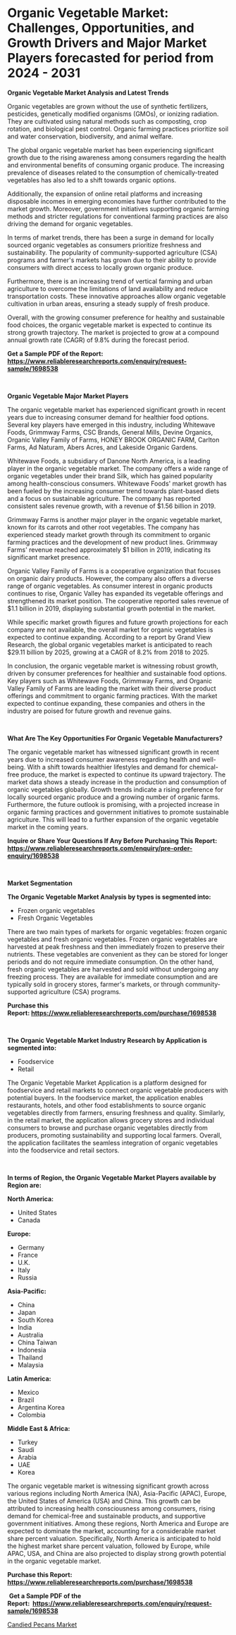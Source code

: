 <p><h1>Organic Vegetable Market: Challenges, Opportunities, and Growth Drivers and Major Market Players forecasted for period from 2024 - 2031</h1></p><p><strong>Organic Vegetable Market Analysis and Latest Trends</strong></p>
<p><p>Organic vegetables are grown without the use of synthetic fertilizers, pesticides, genetically modified organisms (GMOs), or ionizing radiation. They are cultivated using natural methods such as composting, crop rotation, and biological pest control. Organic farming practices prioritize soil and water conservation, biodiversity, and animal welfare.</p><p>The global organic vegetable market has been experiencing significant growth due to the rising awareness among consumers regarding the health and environmental benefits of consuming organic produce. The increasing prevalence of diseases related to the consumption of chemically-treated vegetables has also led to a shift towards organic options.</p><p>Additionally, the expansion of online retail platforms and increasing disposable incomes in emerging economies have further contributed to the market growth. Moreover, government initiatives supporting organic farming methods and stricter regulations for conventional farming practices are also driving the demand for organic vegetables.</p><p>In terms of market trends, there has been a surge in demand for locally sourced organic vegetables as consumers prioritize freshness and sustainability. The popularity of community-supported agriculture (CSA) programs and farmer's markets has grown due to their ability to provide consumers with direct access to locally grown organic produce.</p><p>Furthermore, there is an increasing trend of vertical farming and urban agriculture to overcome the limitations of land availability and reduce transportation costs. These innovative approaches allow organic vegetable cultivation in urban areas, ensuring a steady supply of fresh produce.</p><p>Overall, with the growing consumer preference for healthy and sustainable food choices, the organic vegetable market is expected to continue its strong growth trajectory. The market is projected to grow at a compound annual growth rate (CAGR) of 9.8% during the forecast period.</p></p>
<p><strong>Get a Sample PDF of the Report:&nbsp; <a href="https://www.reliableresearchreports.com/enquiry/request-sample/1698538">https://www.reliableresearchreports.com/enquiry/request-sample/1698538</a></strong></p>
<p>&nbsp;</p>
<p><strong>Organic Vegetable Major Market Players</strong></p>
<p><p>The organic vegetable market has experienced significant growth in recent years due to increasing consumer demand for healthier food options. Several key players have emerged in this industry, including Whitewave Foods, Grimmway Farms, CSC Brands, General Mills, Devine Organics, Organic Valley Family of Farms, HONEY BROOK ORGANIC FARM, Carlton Farms, Ad Naturam, Abers Acres, and Lakeside Organic Gardens.</p><p>Whitewave Foods, a subsidiary of Danone North America, is a leading player in the organic vegetable market. The company offers a wide range of organic vegetables under their brand Silk, which has gained popularity among health-conscious consumers. Whitewave Foods' market growth has been fueled by the increasing consumer trend towards plant-based diets and a focus on sustainable agriculture. The company has reported consistent sales revenue growth, with a revenue of $1.56 billion in 2019.</p><p>Grimmway Farms is another major player in the organic vegetable market, known for its carrots and other root vegetables. The company has experienced steady market growth through its commitment to organic farming practices and the development of new product lines. Grimmway Farms' revenue reached approximately $1 billion in 2019, indicating its significant market presence.</p><p>Organic Valley Family of Farms is a cooperative organization that focuses on organic dairy products. However, the company also offers a diverse range of organic vegetables. As consumer interest in organic products continues to rise, Organic Valley has expanded its vegetable offerings and strengthened its market position. The cooperative reported sales revenue of $1.1 billion in 2019, displaying substantial growth potential in the market.</p><p>While specific market growth figures and future growth projections for each company are not available, the overall market for organic vegetables is expected to continue expanding. According to a report by Grand View Research, the global organic vegetables market is anticipated to reach $29.11 billion by 2025, growing at a CAGR of 8.2% from 2018 to 2025.</p><p>In conclusion, the organic vegetable market is witnessing robust growth, driven by consumer preferences for healthier and sustainable food options. Key players such as Whitewave Foods, Grimmway Farms, and Organic Valley Family of Farms are leading the market with their diverse product offerings and commitment to organic farming practices. With the market expected to continue expanding, these companies and others in the industry are poised for future growth and revenue gains.</p></p>
<p>&nbsp;</p>
<p><strong>What Are The Key Opportunities For Organic Vegetable Manufacturers?</strong></p>
<p><p>The organic vegetable market has witnessed significant growth in recent years due to increased consumer awareness regarding health and well-being. With a shift towards healthier lifestyles and demand for chemical-free produce, the market is expected to continue its upward trajectory. The market data shows a steady increase in the production and consumption of organic vegetables globally. Growth trends indicate a rising preference for locally sourced organic produce and a growing number of organic farms. Furthermore, the future outlook is promising, with a projected increase in organic farming practices and government initiatives to promote sustainable agriculture. This will lead to a further expansion of the organic vegetable market in the coming years.</p></p>
<p><strong>Inquire or Share Your Questions If Any Before Purchasing This Report: <a href="https://www.reliableresearchreports.com/enquiry/pre-order-enquiry/1698538">https://www.reliableresearchreports.com/enquiry/pre-order-enquiry/1698538</a></strong></p>
<p>&nbsp;</p>
<p><strong>Market Segmentation</strong></p>
<p><strong>The Organic Vegetable Market Analysis by types is segmented into:</strong></p>
<p><ul><li>Frozen organic vegetables</li><li>Fresh Organic Vegetables</li></ul></p>
<p><p>There are two main types of markets for organic vegetables: frozen organic vegetables and fresh organic vegetables. Frozen organic vegetables are harvested at peak freshness and then immediately frozen to preserve their nutrients. These vegetables are convenient as they can be stored for longer periods and do not require immediate consumption. On the other hand, fresh organic vegetables are harvested and sold without undergoing any freezing process. They are available for immediate consumption and are typically sold in grocery stores, farmer's markets, or through community-supported agriculture (CSA) programs.</p></p>
<p><strong>Purchase this Report:&nbsp;<a href="https://www.reliableresearchreports.com/purchase/1698538">https://www.reliableresearchreports.com/purchase/1698538</a></strong></p>
<p>&nbsp;</p>
<p><strong>The Organic Vegetable Market Industry Research by Application is segmented into:</strong></p>
<p><ul><li>Foodservice</li><li>Retail</li></ul></p>
<p><p>The Organic Vegetable Market Application is a platform designed for foodservice and retail markets to connect organic vegetable producers with potential buyers. In the foodservice market, the application enables restaurants, hotels, and other food establishments to source organic vegetables directly from farmers, ensuring freshness and quality. Similarly, in the retail market, the application allows grocery stores and individual consumers to browse and purchase organic vegetables directly from producers, promoting sustainability and supporting local farmers. Overall, the application facilitates the seamless integration of organic vegetables into the foodservice and retail sectors.</p></p>
<p>&nbsp;</p>
<p><strong>In terms of Region, the Organic Vegetable Market Players available by Region are:</strong></p>
<p>
    <p> <strong> North America: </strong>
        <ul>
            <li>United States</li>
            <li>Canada</li>
        </ul>
        </p> 
    <p> <strong> Europe: </strong>
        <ul>
            <li>Germany</li>
            <li>France</li>
            <li>U.K.</li>
            <li>Italy</li>
            <li>Russia</li>
        </ul>
        </p> 
    <p> <strong> Asia-Pacific: </strong>
        <ul>
            <li>China</li>
            <li>Japan</li>
            <li>South Korea</li>
            <li>India</li>
            <li>Australia</li>
            <li>China Taiwan</li>
            <li>Indonesia</li>
            <li>Thailand</li>
            <li>Malaysia</li>
        </ul>
        </p> 
    <p> <strong> Latin America: </strong>
        <ul>
            <li>Mexico</li>
            <li>Brazil</li>
            <li>Argentina Korea</li>
            <li>Colombia</li>
        </ul>
        </p> 
    <p> <strong> Middle East & Africa: </strong>
        <ul>
            <li>Turkey</li>
            <li>Saudi</li>
            <li>Arabia</li>
            <li>UAE</li>
            <li>Korea</li>
        </ul>
    </p>
    </p>
<p><p>The organic vegetable market is witnessing significant growth across various regions including North America (NA), Asia-Pacific (APAC), Europe, the United States of America (USA) and China. This growth can be attributed to increasing health consciousness among consumers, rising demand for chemical-free and sustainable products, and supportive government initiatives. Among these regions, North America and Europe are expected to dominate the market, accounting for a considerable market share percent valuation. Specifically, North America is anticipated to hold the highest market share percent valuation, followed by Europe, while APAC, USA, and China are also projected to display strong growth potential in the organic vegetable market.</p></p>
<p><strong>Purchase this Report: <a href="https://www.reliableresearchreports.com/purchase/1698538">https://www.reliableresearchreports.com/purchase/1698538</a></strong></p>
<p>&nbsp;<strong>Get a Sample PDF of the Report:&nbsp;&nbsp;<a href="https://www.reliableresearchreports.com/enquiry/request-sample/1698538">https://www.reliableresearchreports.com/enquiry/request-sample/1698538</a></strong></p>
<p><strong></strong></p>
<p><p><a href="https://github.com/RoccoManning/Market-Research-Report-List-3/blob/main/candied-pecans-market.md">Candied Pecans Market</a></p></p>